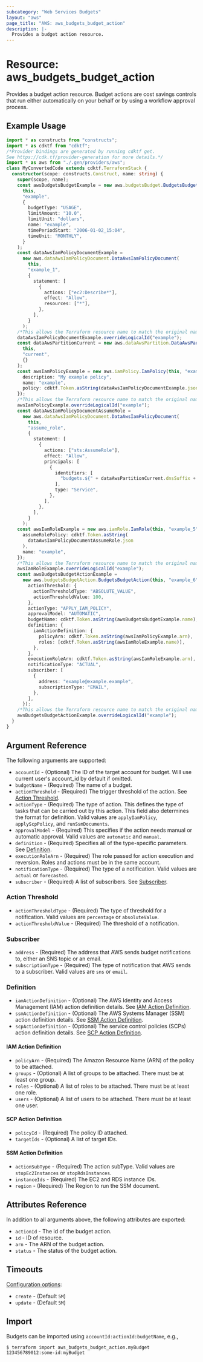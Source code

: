 ```yaml
---
subcategory: "Web Services Budgets"
layout: "aws"
page_title: "AWS: aws_budgets_budget_action"
description: |-
  Provides a budget action resource.
---
```


# Resource: aws_budgets_budget_action

Provides a budget action resource. Budget actions are cost savings controls that run either automatically on your behalf or by using a workflow approval process.

## Example Usage

```typescript
import * as constructs from "constructs";
import * as cdktf from "cdktf";
/*Provider bindings are generated by running cdktf get.
See https://cdk.tf/provider-generation for more details.*/
import * as aws from "./.gen/providers/aws";
class MyConvertedCode extends cdktf.TerraformStack {
  constructor(scope: constructs.Construct, name: string) {
    super(scope, name);
    const awsBudgetsBudgetExample = new aws.budgetsBudget.BudgetsBudget(
      this,
      "example",
      {
        budgetType: "USAGE",
        limitAmount: "10.0",
        limitUnit: "dollars",
        name: "example",
        timePeriodStart: "2006-01-02_15:04",
        timeUnit: "MONTHLY",
      }
    );
    const dataAwsIamPolicyDocumentExample =
      new aws.dataAwsIamPolicyDocument.DataAwsIamPolicyDocument(
        this,
        "example_1",
        {
          statement: [
            {
              actions: ["ec2:Describe*"],
              effect: "Allow",
              resources: ["*"],
            },
          ],
        }
      );
    /*This allows the Terraform resource name to match the original name. You can remove the call if you don't need them to match.*/
    dataAwsIamPolicyDocumentExample.overrideLogicalId("example");
    const dataAwsPartitionCurrent = new aws.dataAwsPartition.DataAwsPartition(
      this,
      "current",
      {}
    );
    const awsIamPolicyExample = new aws.iamPolicy.IamPolicy(this, "example_3", {
      description: "My example policy",
      name: "example",
      policy: cdktf.Token.asString(dataAwsIamPolicyDocumentExample.json),
    });
    /*This allows the Terraform resource name to match the original name. You can remove the call if you don't need them to match.*/
    awsIamPolicyExample.overrideLogicalId("example");
    const dataAwsIamPolicyDocumentAssumeRole =
      new aws.dataAwsIamPolicyDocument.DataAwsIamPolicyDocument(
        this,
        "assume_role",
        {
          statement: [
            {
              actions: ["sts:AssumeRole"],
              effect: "Allow",
              principals: [
                {
                  identifiers: [
                    "budgets.${" + dataAwsPartitionCurrent.dnsSuffix + "}",
                  ],
                  type: "Service",
                },
              ],
            },
          ],
        }
      );
    const awsIamRoleExample = new aws.iamRole.IamRole(this, "example_5", {
      assumeRolePolicy: cdktf.Token.asString(
        dataAwsIamPolicyDocumentAssumeRole.json
      ),
      name: "example",
    });
    /*This allows the Terraform resource name to match the original name. You can remove the call if you don't need them to match.*/
    awsIamRoleExample.overrideLogicalId("example");
    const awsBudgetsBudgetActionExample =
      new aws.budgetsBudgetAction.BudgetsBudgetAction(this, "example_6", {
        actionThreshold: {
          actionThresholdType: "ABSOLUTE_VALUE",
          actionThresholdValue: 100,
        },
        actionType: "APPLY_IAM_POLICY",
        approvalModel: "AUTOMATIC",
        budgetName: cdktf.Token.asString(awsBudgetsBudgetExample.name),
        definition: {
          iamActionDefinition: {
            policyArn: cdktf.Token.asString(awsIamPolicyExample.arn),
            roles: [cdktf.Token.asString(awsIamRoleExample.name)],
          },
        },
        executionRoleArn: cdktf.Token.asString(awsIamRoleExample.arn),
        notificationType: "ACTUAL",
        subscriber: [
          {
            address: "example@example.example",
            subscriptionType: "EMAIL",
          },
        ],
      });
    /*This allows the Terraform resource name to match the original name. You can remove the call if you don't need them to match.*/
    awsBudgetsBudgetActionExample.overrideLogicalId("example");
  }
}

```

## Argument Reference

The following arguments are supported:

* `accountId` - (Optional) The ID of the target account for budget. Will use current user's account_id by default if omitted.
* `budgetName` - (Required) The name of a budget.
* `actionThreshold` - (Required) The trigger threshold of the action. See [Action Threshold](#action-threshold).
* `actionType` - (Required) The type of action. This defines the type of tasks that can be carried out by this action. This field also determines the format for definition. Valid values are `applyIamPolicy`, `applyScpPolicy`, and `runSsmDocuments`.
* `approvalModel` - (Required) This specifies if the action needs manual or automatic approval. Valid values are `automatic` and `manual`.
* `definition` - (Required) Specifies all of the type-specific parameters. See [Definition](#definition).
* `executionRoleArn` - (Required) The role passed for action execution and reversion. Roles and actions must be in the same account.
* `notificationType` - (Required) The type of a notification. Valid values are `actual` or `forecasted`.
* `subscriber` - (Required) A list of subscribers. See [Subscriber](#subscriber).

### Action Threshold

* `actionThresholdType` - (Required) The type of threshold for a notification. Valid values are `percentage` or `absoluteValue`.
* `actionThresholdValue` - (Required) The threshold of a notification.

### Subscriber

* `address` - (Required) The address that AWS sends budget notifications to, either an SNS topic or an email.
* `subscriptionType` - (Required) The type of notification that AWS sends to a subscriber. Valid values are `sns` or `email`.

### Definition

* `iamActionDefinition` - (Optional) The AWS Identity and Access Management (IAM) action definition details. See [IAM Action Definition](#iam-action-definition).
* `ssmActionDefinition` - (Optional) The AWS Systems Manager (SSM) action definition details. See [SSM Action Definition](#ssm-action-definition).
* `scpActionDefinition` - (Optional) The service control policies (SCPs) action definition details. See [SCP Action Definition](#scp-action-definition).

#### IAM Action Definition

* `policyArn` - (Required) The Amazon Resource Name (ARN) of the policy to be attached.
* `groups` - (Optional) A list of groups to be attached. There must be at least one group.
* `roles` - (Optional) A list of roles to be attached. There must be at least one role.
* `users` - (Optional) A list of users to be attached. There must be at least one user.

#### SCP Action Definition

* `policyId` - (Required) The policy ID attached.
* `targetIds` - (Optional) A list of target IDs.

#### SSM Action Definition

* `actionSubType` - (Required) The action subType. Valid values are `stopEc2Instances` or `stopRdsInstances`.
* `instanceIds` - (Required) The EC2 and RDS instance IDs.
* `region` - (Required) The Region to run the SSM document.

## Attributes Reference

In addition to all arguments above, the following attributes are exported:

* `actionId` - The id of the budget action.
* `id` - ID of resource.
* `arn` - The ARN of the budget action.
* `status` - The status of the budget action.

## Timeouts

[Configuration options](https://developer.hashicorp.com/terraform/language/resources/syntax#operation-timeouts):

* `create` - (Default `5M`)
* `update` - (Default `5M`)

## Import

Budgets can be imported using `accountId:actionId:budgetName`, e.g.,

`$ terraform import aws_budgets_budget_action.myBudget 123456789012:some-id:myBudget`

<!-- cache-key: cdktf-0.17.0-pre.15 input-b6549a6bb16759eb5ecee3e3e9f5bcd126f3eae63f2a05fb495f2de6d97a7c11 -->
